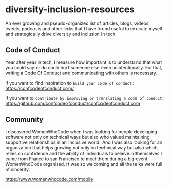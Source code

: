 # diversity-inclusion-resources
An ever growing and pseudo-organized list of articles, blogs, videos, tweets, podcasts and other links that I have found useful to educate myself and strategically drive diversity and inclusion in tech

## Code of Conduct
Year after year in tech, I measure how important is to understand that what you could say or do could hurt someone else even unintentionally. For that, writing a Code Of Conduct and communicating with others is necessary.

if you want to find inspiration to `build your code of conduct` : https://confcodeofconduct.com/ 


if you want to `contribute by improving or translating a code of conduct` : https://github.com/confcodeofconduct/confcodeofconduct.com


## Community
I discovered WomenWhoCode when I was looking for people developing software not only on technical ways but also who valued maintaining supportive relationships in an inclusive world. And I was also looking for an organization that helps growing not only on technical way but also which relies on confidence and the ability of individuals to believe in themselves
I came from France to san Francisco to meet them during a big event WomenWhoCode organised. It was so welcoming and all the talks were full of sincerity.

https://www.womenwhocode.com/mobile
